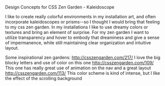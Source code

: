 Design Concepts for CSS Zen Garden - Kaleidoscope

I like to create really colorful environments in my installation art, and often incorporate kaleidoscopes or prisms--so I thought I would bring that feeling to my css zen garden. In my installations I like to use dreamy colors or textures and bring an element of surprise. For my zen garden I want to utilize transparency and hover to embody that dreaminess and give a sense of impermanence, while still maintaining clear organization and intuitive layout. 

Some inspirational zen gardens:
http://csszengarden.com/217/ I love the big blocky letters and use of color on this one
http://csszengarden.com/109/ This one has really great use of animation on the nav and a great layout
http://csszengarden.com/113/ This color scheme is kind of intense, but I like the effect of the scrolling background